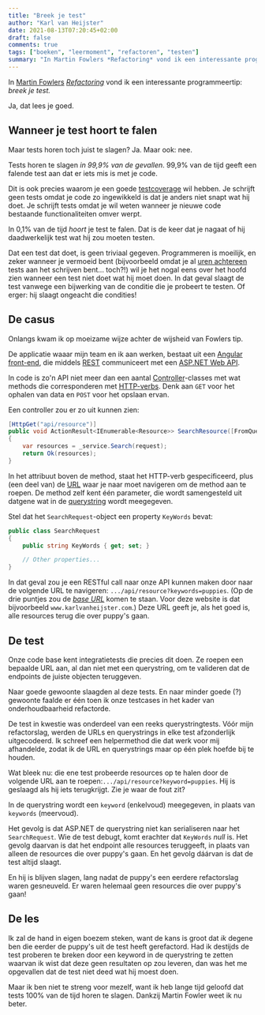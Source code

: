 ```yaml
---
title: "Breek je test"
author: "Karl van Heijster"
date: 2021-08-13T07:20:45+02:00
draft: false
comments: true
tags: ["boeken", "leermoment", "refactoren", "testen"]
summary: "In Martin Fowlers *Refactoring* vond ik een interessante programmeertip: *breek je test.* Ja, dat lees je goed."
---
```


In [Martin Fowlers](https://martinfowler.com/) [*Refactoring*](https://martinfowler.com/books/refactoring.html) vond ik een interessante programmeertip: *breek je test.*


Ja, dat lees je goed.


## Wanneer je test hoort te falen


Maar tests horen toch juist te slagen? Ja. Maar ook: nee. 


Tests horen te slagen *in 99,9% van de gevallen*. 99,9% van de tijd geeft een falende test aan dat er iets mis is met je code. 


Dit is ook precies waarom je een goede [testcoverage](https://en.wikipedia.org/wiki/Code_coverage) wil hebben. Je schrijft geen tests omdat je code zo ingewikkeld is dat je anders niet snapt wat hij doet. Je schrijft tests omdat je wil weten wanneer je nieuwe code bestaande functionaliteiten omver werpt.


In 0,1% van de tijd *hoort* je test te falen. Dat is de keer dat je nagaat of hij daadwerkelijk test wat hij zou moeten testen.


Dat een test dat doet, is geen triviaal gegeven. Programmeren is moeilijk, en zeker wanneer je vermoeid bent (bijvoorbeeld omdat je al [uren achtereen](/blog/21/07/stoor-me-niet-ik-zit-in-the-zone) tests aan het schrijven bent... toch?!) wil je het nogal eens over het hoofd zien wanneer een test niet doet wat hij moet doen. In dat geval slaagt de test vanwege een bijwerking van de conditie die je probeert te testen. Of erger: hij slaagt ongeacht die condities!


## De casus


Onlangs kwam ik op moeizame wijze achter de wijsheid van Fowlers tip.


De applicatie waaar mijn team en ik aan werken, bestaat uit een [Angular](https://angular.io/) [front-end](https://en.wikipedia.org/wiki/Front_end_and_back_end), die middels [REST](https://en.wikipedia.org/wiki/Representational_state_transfer) communiceert met een [ASP.NET Web API](https://dotnet.microsoft.com/apps/aspnet/apis). 


In code is zo'n API niet meer dan een aantal [Controller](https://docs.microsoft.com/en-us/aspnet/core/web-api/?view=aspnetcore-5.0#controllerbase-class)-classes met wat methods die corresponderen met [HTTP-verbs](https://developer.mozilla.org/en-US/docs/Web/HTTP/Methods). Denk aan `GET` voor het ophalen van data en `POST` voor het opslaan ervan.


Een controller zou er zo uit kunnen zien:


```c#
[HttpGet("api/resource")]
public void ActionResult<IEnumerable<Resource>> SearchResource([FromQuery] SearchRequest request)
{
    var resources = _service.Search(request);
    return Ok(resources);
}
```


In het attribuut boven de method, staat het HTTP-verb gespecificeerd, plus (een deel van) de [URL](https://en.wikipedia.org/wiki/URL) waar je naar moet navigeren om de method aan te roepen. De method zelf kent één parameter, die wordt samengesteld uit datgene wat in de [querystring](https://en.wikipedia.org/wiki/Query_string) wordt meegegeven.

Stel dat het `SearchRequest`-object een property `KeyWords` bevat:

```c#
public class SearchRequest
{
    public string KeyWords { get; set; }

    // Other properties...
}
```

In dat geval zou je een RESTful call naar onze API kunnen maken door naar de volgende URL te navigeren: `.../api/resource?keywords=puppies`. (Op de drie puntjes zou de [*base URL*](https://swagger.io/docs/specification/api-host-and-base-path/) komen te staan. Voor deze website is dat bijvoorbeeld `www.karlvanheijster.com`.) Deze URL geeft je, als het goed is, alle resources terug die over puppy's gaan.


## De test


Onze code base kent integratietests die precies dit doen. Ze roepen een bepaalde URL aan, al dan niet met een querystring, om te valideren dat de endpoints de juiste objecten teruggeven.


Naar goede gewoonte slaagden al deze tests. En naar minder goede (?) gewoonte faalde er één toen ik onze testcases in het kader van onderhoudbaarheid refactorde. 


De test in kwestie was onderdeel van een reeks querystringtests. Vóór mijn refactorslag, werden de URLs en querystrings in elke test afzonderlijk uitgecodeerd. Ik schreef een helpermethod die dat werk voor mij afhandelde, zodat ik de URL en querystrings maar op één plek hoefde bij te houden.


Wat bleek nu: die ene test probeerde resources op te halen door de volgende URL aan te roepen:`.../api/resource?keyword=puppies`. Hij is geslaagd als hij iets terugkrijgt. Zie je waar de fout zit? 


In de querystring wordt een `keyword` (enkelvoud) meegegeven, in plaats van `keywords` (meervoud). 


Het gevolg is dat ASP.NET de querystring niet kan serialiseren naar het `SearchRequest`. Wie de test debugt, komt erachter dat `KeyWords` *null* is. Het gevolg daarvan is dat het endpoint alle resources teruggeeft, in plaats van alleen de resources die over puppy's gaan. En het gevolg dáárvan is dat de test altijd slaagt.


En hij is blijven slagen, lang nadat de puppy's een eerdere refactorslag waren gesneuveld. Er waren helemaal geen resources die over puppy's gaan!


## De les


Ik zal de hand in eigen boezem steken, want de kans is groot dat *ik* degene ben die eerder de puppy's uit de test heeft gerefactord. Had ik destijds de test proberen te breken door een keyword in de querystring te zetten waarvan ik wist dat deze geen resultaten op zou leveren, dan was het me opgevallen dat de test niet deed wat hij moest doen.


Maar ik ben niet te streng voor mezelf, want ik heb lange tijd geloofd dat tests 100% van de tijd horen te slagen. Dankzij Martin Fowler weet ik nu beter.
